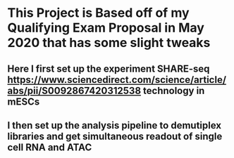 # This Project is Based off of my Qualifying Exam Proposal in May 2020 that has some slight tweaks
## Here I first set up the experiment SHARE-seq https://www.sciencedirect.com/science/article/abs/pii/S0092867420312538 technology in mESCs
## I then set up the analysis pipeline to demutiplex libraries and get simultaneous readout of single cell RNA and ATAC
